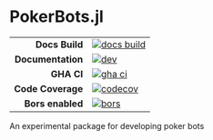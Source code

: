 # PokerBots.jl

|||
|---------------------:|:----------------------------------------------|
| **Docs Build**       | [![docs build][docs-bld-img]][docs-bld-url]   |
| **Documentation**    | [![dev][docs-dev-img]][docs-dev-url]          |
| **GHA CI**           | [![gha ci][gha-ci-img]][gha-ci-url]           |
| **Code Coverage**    | [![codecov][codecov-img]][codecov-url]        |
| **Bors enabled**     | [![bors][bors-img]][bors-url]                 |

[docs-bld-img]: https://github.com/charleskawczynski/PokerBots.jl/workflows/Documentation/badge.svg
[docs-bld-url]: https://github.com/charleskawczynski/PokerBots.jl/actions?query=workflow%3ADocumentation

[docs-dev-img]: https://img.shields.io/badge/docs-dev-blue.svg
[docs-dev-url]: https://charleskawczynski.github.io/PokerBots.jl/dev/

[gha-ci-img]: https://github.com/charleskawczynski/PokerBots.jl/workflows/ci/badge.svg
[gha-ci-url]: https://github.com/charleskawczynski/PokerBots.jl/actions?query=workflow%3Aci

[codecov-img]: https://codecov.io/gh/charleskawczynski/PokerBots.jl/branch/main/graph/badge.svg
[codecov-url]: https://codecov.io/gh/charleskawczynski/PokerBots.jl

[bors-img]: https://bors.tech/images/badge_small.svg
[bors-url]: https://app.bors.tech/repositories/32815

An experimental package for developing poker bots
